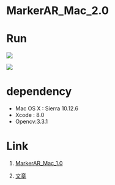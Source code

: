 # MarkerAR_Mac_2.0

# Run

![](http://upload-images.jianshu.io/upload_images/3016913-0371bc11594cf314.jpg?imageMogr2/auto-orient/strip%7CimageView2/2/w/1240)

![](http://upload-images.jianshu.io/upload_images/3016913-b597d28766f72de6.jpg?imageMogr2/auto-orient/strip%7CimageView2/2/w/1240)


# dependency

- Mac OS X : Sierra 10.12.6
- Xcode : 8.0
- Opencv:3.3.1


# Link

1. [MarkerAR_Mac_1.0](https://github.com/GeekLiB/MarkerAR_Mac_1.0)

2. [文章](http://blog.csdn.net/aichipmunk/article/details/41489825)
